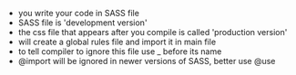 *   you write your code in SASS file
*   SASS file is 'development version'
*   the css file that appears after you compile 
is called 'production version'
*   will create a global rules file and import it in main file
*   to tell compiler to ignore this file use _ before its name
*   @import will be ignored in newer versions of SASS, better
use @use
